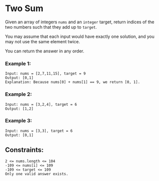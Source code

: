 # Two Sum

Given an array of integers <code>nums</code> and an <code>integer</code> target, return indices of the two numbers 
such that they add up to <code>target</code>.

You may assume that each input would have exactly one solution, and you may not use the same element twice.

You can return the answer in any order.

### Example 1:

```
Input: nums = [2,7,11,15], target = 9
Output: [0,1]
Explanation: Because nums[0] + nums[1] == 9, we return [0, 1].
```

### Example 2:

```
Input: nums = [3,2,4], target = 6
Output: [1,2]
```

### Example 3:

```
Input: nums = [3,3], target = 6
Output: [0,1]
``` 

## Constraints:

```
2 <= nums.length <= 104
-109 <= nums[i] <= 109
-109 <= target <= 109
Only one valid answer exists.
```